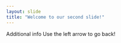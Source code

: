 ```yaml
---
layout: slide
title: "Welcome to our second slide!"
---
```

Additional info
Use the left arrow to go back!
